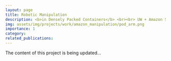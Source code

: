 ```yaml
---
layout: page
title: Robotic Manipulation
description: <b>in Densely Packed Containers</b> <br><br> UW + Amazon Science Hub
img: assets/img/projects/work/amazon_manipulation/pod_arm.png
importance: 1
category: 
related_publications: 
---
```

The content of this project is being updated...